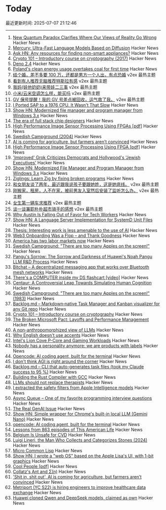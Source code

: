 # Today

最近更新时间: 2025-07-07 21:12:46

--- 
1. [New Quantum Paradox Clarifies Where Our Views of Reality Go Wrong](https://www.quantamagazine.org/frauchiger-renner-paradox-clarifies-where-our-views-of-reality-go-wrong-20181203/) Hacker News
2. [Mercury: Ultra-Fast Language Models Based on Diffusion](https://arxiv.org/abs/2506.17298) Hacker News
3. [Ask HN: Any resources for finding non-smart appliances?](https://news.ycombinator.com/item?id=44488810) Hacker News
4. [Crypto 101 – Introductory course on cryptography (2017)](https://www.crypto101.io/) Hacker News
5. [Deno 2.4](https://deno.com/blog/v2.4) Hacker News
6. [Poland's clean energy usage overtakes coal for first time](https://www.ft.com/content/ae920241-597e-49d9-a4b9-bfdfa9deabb6) Hacker News
7. [结个婚，差不多要 100 万，还都是男方一个人出，有点恐婚](https://www.v2ex.com/t/1143529) v2ex 最热主题
8. [看到有人推荐无脑推荐特斯拉有感](https://www.v2ex.com/t/1143456) v2ex 最热主题
9. [我妈(娃他奶奶)来带娃二三事](https://www.v2ex.com/t/1143432) v2ex 最热主题
10. [小米/云米空调怎么样，能买吗](https://www.v2ex.com/t/1143395) v2ex 最热主题
11. [GV 保号提醒！我的 GV 号差点被回收，运气救了我。](https://www.v2ex.com/t/1143386) v2ex 最热主题
12. [I Ported SAP to a 1976 CPU. It Wasn't That Slow](https://github.com/oisee/zvdb-z80/blob/master/ZVDB-Z80-ABAP.md) Hacker News
13. [Show HN: Modernized file manager and program manager from Windows 3.x](https://github.com/brianluft/heirloom) Hacker News
14. [The era of full stack chip designers](https://chipinsights.substack.com/p/the-era-of-full-stack-chip-designers) Hacker News
15. [High Performance Image Sensor Processing Using FPGAs [pdf]](https://oda.uni-obuda.hu/bitstream/handle/20.500.14044/10350/Gabor_S_Becker_ertekezes.pdf) Hacker News
16. [Swedish Campground (2004)](https://www.folklore.org/Swedish_Campground.html) Hacker News
17. [AI is coming for agriculture, but farmers aren’t convinced](https://theconversation.com/shit-in-shit-out-ai-is-coming-for-agriculture-but-farmers-arent-convinced-259997) Hacker News
18. [High Performance Image Sensor Processing Using FPGA [pdf]](https://oda.uni-obuda.hu/bitstream/handle/20.500.14044/10350/Gabor_S_Becker_ertekezes.pdf) Hacker News
19. ['Improved' Grok Criticizes Democrats and Hollywood's 'Jewish Executives'](https://techcrunch.com/2025/07/06/improved-grok-criticizes-democrats-and-hollywoods-jewish-executives/) Hacker News
20. [Show HN: Modernized File Manager and Program Manager from Windows 3.x](https://github.com/brianluft/heirloom) Hacker News
21. [Ziglings: Learn Zig by fixing broken programs](https://codeberg.org/ziglings/exercises) Hacker News
22. [和女朋友谈了两年，最近跟我说孩子要跟她姓，这是她底线。](https://www.v2ex.com/t/1143411) v2ex 最热主题
23. [刚搬家，租房，人不在家，被前男友入室然后安装了监听怎么办。](https://www.v2ex.com/t/1143405) v2ex 最热主题
24. [女生第一辆车求推荐](https://www.v2ex.com/t/1143380) v2ex 最热主题
25. [谈一谈兼职朴朴超市骑手的感想](https://www.v2ex.com/t/1143377) v2ex 最热主题
26. [Why Austin Is Falling Out of Favor for Tech Workers](https://www.wsj.com/podcasts/tech-news-briefing/why-austin-is-falling-out-of-favor-for-tech-workers/8bc9e026-76ef-46c8-933e-ec6901b3eb38) Hacker News
27. [Show HN: A Language Server Implementation for SystemD Unit Files](https://github.com/JFryy/systemd-lsp) Hacker News
28. [Thesis: Interesting work is less amenable to the use of AI](https://remark.ing/rob/rob/Thesis-interesting-work-ie) Hacker News
29. [Web3 Onboarding Was a Flop – and Thank Goodness](https://tomhadley.link/blog/web3-onboarding-flop) Hacker News
30. [America has two labor markets now](https://www.axios.com/2025/07/06/unemployment-job-market-education-health-care) Hacker News
31. [Swedish Campground: "There are too many Apples on the screen!"](https://www.folklore.org/Swedish_Campground.html) Hacker News
32. [Pangu's Sorrow: The Sorrow and Darkness of Huawei's Noah Pangu LLM R&D Process](https://github.com/moonlightelite/True-Story-of-Pangu/blob/main/README.md) Hacker News
33. [Bitchat – A decentralized messaging app that works over Bluetooth mesh networks](https://github.com/jackjackbits/bitchat) Hacker News
34. [There's a COMPUTER inside my DS flashcart [video]](https://www.youtube.com/watch?v=uq0pJmd7GAA) Hacker News
35. [Centaur: A Controversial Leap Towards Simulating Human Cognition](https://insidescientific.com/centaur-a-controversial-leap-towards-simulating-human-cognition/) Hacker News
36. [Swedish Campground: "There are too many Apples on the screen!" (1983)](https://www.folklore.org/Swedish_Campground.html) Hacker News
37. [Backlog.md – Markdown‑native Task Manager and Kanban visualizer for any Git repo](https://github.com/MrLesk/Backlog.md) Hacker News
38. [Crypto 101 – Introductory course on cryptography](https://www.crypto101.io/) Hacker News
39. [The Broken Microsoft Pact: Layoffs and Performance Management](https://danielsada.tech/blog/microsoft-pact/) Hacker News
40. [A non-anthropomorphized view of LLMs](http://addxorrol.blogspot.com/2025/07/a-non-anthropomorphized-view-of-llms.html) Hacker News
41. [Why English doesn't use accents](https://www.deadlanguagesociety.com/p/why-english-doesnt-use-accents) Hacker News
42. [Intel's Lion Cove P-Core and Gaming Workloads](https://chipsandcheese.com/p/intels-lion-cove-p-core-and-gaming) Hacker News
43. [Nobody has a personality anymore: we are products with labels](https://www.freyaindia.co.uk/p/nobody-has-a-personality-anymore) Hacker News
44. [Opencode: AI coding agent, built for the terminal](https://github.com/sst/opencode) Hacker News
45. [I don't think AGI is right around the corner](https://www.dwarkesh.com/p/timelines-june-2025) Hacker News
46. [Backlog.md – CLI that auto-generates task files (took my Claude success to 95 %)](https://github.com/MrLesk/Backlog.md) Hacker News
47. [Building the Rust Compiler with GCC](https://fractalfir.github.io/generated_html/cg_gcc_bootstrap.html) Hacker News
48. [LLMs should not replace therapists](https://arxiv.org/abs/2504.18412) Hacker News
49. [I extracted the safety filters from Apple Intelligence models](https://github.com/BlueFalconHD/apple_generative_model_safety_decrypted) Hacker News
50. [Async Queue – One of my favorite programming interview questions](https://davidgomes.com/async-queue-interview-ai/) Hacker News
51. [The Real GenAI Issue](https://www.tbray.org/ongoing/When/202x/2025/07/06/AI-Manifesto) Hacker News
52. [Show HN: Simple wrapper for Chrome's built-in local LLM (Gemini Nano)](https://github.com/kstonekuan/simple-chromium-ai) Hacker News
53. [opencode: AI coding agent, built for the terminal](https://github.com/sst/opencode) Hacker News
54. [Lessons from 863 episodes of This American Life](https://indarktrees.com/misc/tal/) Hacker News
55. [Belgium Is Unsafe for CVD](https://floort.net/posts/belgium-unsafe-for-cvd/) Hacker News
56. [Luigi Lineri, the Man Who Collects and Categorizes Stones (2024)](https://mossandfog.com/luigi-lineri-the-man-who-collects-and-categorizes-stones/) Hacker News
57. [Micro Common Lisp](https://t3x.org/mcl/index.html) Hacker News
58. [Show HN: I wrote a "web OS" based on the Apple Lisa's UI, with 1-bit graphics](https://alpha.lisagui.com/) Hacker News
59. [Cool People [pdf]](https://www.apa.org/pubs/journals/releases/xge-xge0001799.pdf) Hacker News
60. [Collatz's Ant and Σ(n)](https://gbragafibra.github.io/2025/07/06/collatz_ant5.html) Hacker News
61. ['Shit in, shit out', AI is coming for agriculture, but farmers aren’t convinced](https://theconversation.com/shit-in-shit-out-ai-is-coming-for-agriculture-but-farmers-arent-convinced-259997) Hacker News
62. [Metriport (YC S22) is hiring engineers to improve healthcare data exchange](https://www.ycombinator.com/companies/metriport/jobs/Rn2Je8M-software-engineer) Hacker News
63. [Huawei cloned Qwen and DeepSeek models, claimed as own](https://dilemmaworks.substack.com/p/whistleblower-huawei-cloned-and-renamed) Hacker News
